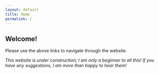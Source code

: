 ```yaml
---
layout: default
title: Home
permalink: /
---
```


## Welcome!

Please use the above links to navigate through the website.

_This website is under construction; I am only a beginner to all this! If you have any suggestions, I am more than happy to hear them!_